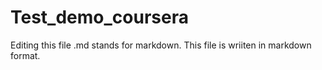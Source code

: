 # Test_demo_coursera

Editing this file
.md stands for markdown. This file is wriiten in markdown format.

